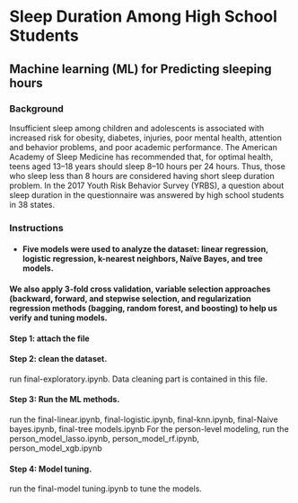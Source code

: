# Sleep Duration Among High School Students
## Machine learning (ML) for Predicting sleeping hours

### Background
Insufficient sleep among children and adolescents is associated with increased risk for obesity, diabetes, injuries, poor mental health, attention and behavior problems, and poor academic performance.
The American Academy of Sleep Medicine has recommended that, for optimal health, teens aged 13–18 years should sleep 8–10 hours per 24 hours. Thus, those who sleep less than 8 hours are considered having short sleep duration problem.
In the 2017 Youth Risk Behavior Survey (YRBS), a question about sleep duration in the questionnaire was answered by high school students in 38 states. 

### Instructions
* #### Five models were used to analyze the dataset: linear regression, logistic regression, k-nearest neighbors, Naïve Bayes, and tree models.
#### We also apply 3-fold cross validation, variable selection approaches (backward, forward, and stepwise selection, and regularization regression methods (bagging, random forest, and boosting) to help us verify and tuning models. 

#### Step 1: attach the file
#### Step 2: clean the dataset.
run final-exploratory.ipynb. Data cleaning part is contained in this file.
#### Step 3: Run the ML methods.
run the final-linear.ipynb, final-logistic.ipynb, final-knn.ipynb, final-Naive bayes.ipynb, final-tree models.ipynb
For the person-level modeling, run the person_model_lasso.ipynb, person_model_rf.ipynb, person_model_xgb.ipynb
#### Step 4: Model tuning. 
run the final-model tuning.ipynb to tune the models.
